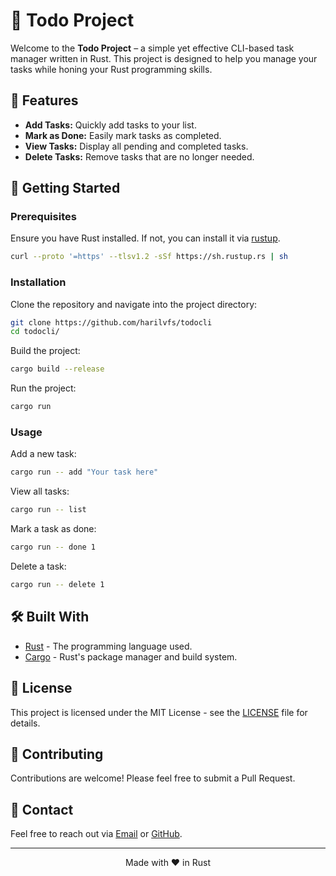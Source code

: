 <h1>📝 Todo Project</h1>

<p>Welcome to the <strong>Todo Project</strong> – a simple yet effective CLI-based task manager written in Rust. This project is designed to help you manage your tasks while honing your Rust programming skills.</p>

<h2>🌟 Features</h2>
<ul>
  <li><strong>Add Tasks:</strong> Quickly add tasks to your list.</li>
  <li><strong>Mark as Done:</strong> Easily mark tasks as completed.</li>
  <li><strong>View Tasks:</strong> Display all pending and completed tasks.</li>
  <li><strong>Delete Tasks:</strong> Remove tasks that are no longer needed.</li>
</ul>

<h2>🚀 Getting Started</h2>

<h3>Prerequisites</h3>
<p>Ensure you have Rust installed. If not, you can install it via <a href="https://rustup.rs/" target="_blank">rustup</a>.</p>

```sh
curl --proto '=https' --tlsv1.2 -sSf https://sh.rustup.rs | sh
```

<h3>Installation</h3>
<p>Clone the repository and navigate into the project directory:</p>

```sh
git clone https://github.com/harilvfs/todocli
cd todocli/
```
<p>Build the project:</p>

```sh
cargo build --release
```

<p>Run the project:</p>

```sh
cargo run
```

<h3>Usage</h3>

<p>Add a new task:</p>

```sh
cargo run -- add "Your task here"
```

<p>View all tasks:</p>

```sh
cargo run -- list
```

<p>Mark a task as done:</p>

```sh
cargo run -- done 1
```

<p>Delete a task:</p>

```sh
cargo run -- delete 1
```

<h2>🛠️ Built With</h2>
<ul>
  <li><a href="https://www.rust-lang.org/" target="_blank">Rust</a> - The programming language used.</li>
  <li><a href="https://doc.rust-lang.org/cargo/" target="_blank">Cargo</a> - Rust's package manager and build system.</li>
</ul>

<h2>📜 License</h2>
<p>This project is licensed under the MIT License - see the <a href="LICENSE">LICENSE</a> file for details.</p>

<h2>🤝 Contributing</h2>
<p>Contributions are welcome! Please feel free to submit a Pull Request.</p>

<h2>💬 Contact</h2>
<p>Feel free to reach out via <a href="mailto:ingoprivate@gmail.com">Email</a> or <a href="https://github.com/harilvfs" target="_blank">GitHub</a>.</p>

<hr>

<p align="center">
  Made with ❤️ in Rust
</p>

